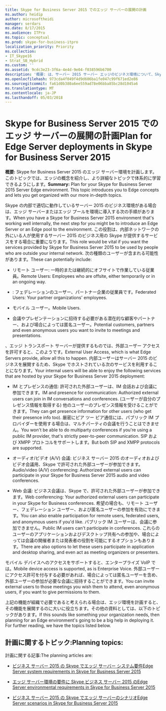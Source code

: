 ```yaml
---
title: Skype for Business Server 2015 でのエッジ サーバーの展開の計画
ms.author: heidip
author: microsoftheidi
manager: serdars
ms.date: 8/17/2015
ms.audience: ITPro
ms.topic: conceptual
ms.prod: skype-for-business-itpro
localization_priority: Priority
ms.collection:
- IT_Skype16
- Strat_SB_Hybrid
ms.custom: ''
ms.assetid: 9cdc3e23-3f6a-4e4d-9e04-f038596b6700
description: '概要: は、サーバー 2015 サーバー エッジのビジネス環境について、Skype を計画します。 このトピックでは、エッジの概念を紹介し、より詳細なトピックで体系的に学習できるようにします。'
ms.openlocfilehash: 973cda4f049f4d9d606ba1fe047c99f671ed2e86
ms.sourcegitcommit: fa61d0b380a6ee559ad78e06bba85bc28d1045a6
ms.translationtype: MT
ms.contentlocale: ja-JP
ms.lasthandoff: 05/03/2018
---
```

# <a name="plan-for-edge-server-deployments-in-skype-for-business-server-2015"></a><span data-ttu-id="07b6a-104">Skype for Business Server 2015 でのエッジ サーバーの展開の計画</span><span class="sxs-lookup"><span data-stu-id="07b6a-104">Plan for Edge Server deployments in Skype for Business Server 2015</span></span>
 
<span data-ttu-id="07b6a-p102">**概要:** Skype for Business Server 2015 のエッジ サーバー環境を計画します。このトピックでは、エッジの概念を紹介し、より詳細なトピックで体系的に学習できるようにします。</span><span class="sxs-lookup"><span data-stu-id="07b6a-p102">**Summary:** Plan for your Skype for Business Server 2015 Server Edge environment. This topic introduces you to Edge concepts and lets you get organized with our more in-depth topics.</span></span>
  
<span data-ttu-id="07b6a-107">Skype の内部で適切に動作しているサーバー 2015 のビジネス環境がある場合は、エッジ サーバーまたはエッジ プールを環境に導入する次の手順があります。</span><span class="sxs-lookup"><span data-stu-id="07b6a-107">When you have a Skype for Business Server 2015 environment that's working well internally, the next step for you might be to introduce an Edge Server or an Edge pool to the environment.</span></span> <span data-ttu-id="07b6a-108">この役割は、内部ネットワークの外にいる人が使用するサーバー 2015 のビジネス用の Skype が提供するサービスをする場合に重要になります。</span><span class="sxs-lookup"><span data-stu-id="07b6a-108">This role would be vital if you want the services provided by Skype for Business Server 2015 to be used by people who are outside your internal network.</span></span> <span data-ttu-id="07b6a-109">次の種類のユーザーが含まれる可能性があります。</span><span class="sxs-lookup"><span data-stu-id="07b6a-109">These can potentially include:</span></span>
  
- <span data-ttu-id="07b6a-110">リモート ユーザー: 一時的または継続的にオフサイトで作業している従業員。</span><span class="sxs-lookup"><span data-stu-id="07b6a-110">Remote Users: Employees who are offsite, either temporarily or in an ongoing way.</span></span>
    
- <span data-ttu-id="07b6a-111">: フェデレーションのユーザー、パートナー企業の従業員です。</span><span class="sxs-lookup"><span data-stu-id="07b6a-111">Federated Users: Your partner organizations' employees.</span></span>
    
- <span data-ttu-id="07b6a-112">モバイル ユーザー。</span><span class="sxs-lookup"><span data-stu-id="07b6a-112">Mobile Users.</span></span>
    
- <span data-ttu-id="07b6a-113">会議やプレゼンテーションに招待する必要がある潜在的な顧客やパートナー、および場合によっては匿名ユーザー。</span><span class="sxs-lookup"><span data-stu-id="07b6a-113">Potential customers, partners and even anonymous users you want to invite to meetings and presentations.</span></span>
    
<span data-ttu-id="07b6a-114">、エッジ トランスポート サーバーが提供するものでは、外部ユーザー アクセスを許可すると、このようです。</span><span class="sxs-lookup"><span data-stu-id="07b6a-114">External User Access, which is what Edge Servers provide, allow all this to happen.</span></span> <span data-ttu-id="07b6a-115">内部ユーザーはサーバー 2015 のビジネスを展開するため、Skype でホストされている次のサービスを利用することになります。</span><span class="sxs-lookup"><span data-stu-id="07b6a-115">Your internal users will be able to enjoy the following services that are hosted by your Skype for Business Server 2015 deployment:</span></span>
  
- <span data-ttu-id="07b6a-116">IM とプレゼンスの通信: 許可された外部ユーザーは、IM 会話および会議に参加できます。</span><span class="sxs-lookup"><span data-stu-id="07b6a-116">IM and presence for communication: Authorized external users can join in IM conversations and conferences.</span></span> <span data-ttu-id="07b6a-117">(ユーザーが自分のプレゼンス情報を取得する) 他のユーザーのプレゼンス情報を受けることができます。</span><span class="sxs-lookup"><span data-stu-id="07b6a-117">They can get presence information for other users (who get their presence info too).</span></span> <span data-ttu-id="07b6a-118">厳密にピア ツー ピア通信には、パブリック IM プロバイダーを使用する場合は、マルチパーティの会議を行うことはできません。</span><span class="sxs-lookup"><span data-stu-id="07b6a-118">You won't be able to do multiparty conferences if you're using a public IM provider, that's strictly peer-to-peer communication.</span></span> <span data-ttu-id="07b6a-119">SIP および XMPP プロトコルをサポートします。</span><span class="sxs-lookup"><span data-stu-id="07b6a-119">But both SIP and XMPP protocols are supported.</span></span>
    
- <span data-ttu-id="07b6a-120">オーディオ/ビデオ (A/V) 会議: ビジネス サーバー 2015 のオーディオおよびビデオ会議用、Skype で許可された外部ユーザーが参加できます。</span><span class="sxs-lookup"><span data-stu-id="07b6a-120">Audio/video (A/V) conferencing: Authorized external users can participate in your Skype for Business Server 2015 audio and video conferences.</span></span>
    
- <span data-ttu-id="07b6a-121">Web 会議: ビジネス会議は、Skype で、許可された外部ユーザーが参加できます。</span><span class="sxs-lookup"><span data-stu-id="07b6a-121">Web conferencing: Your authorized external users can participate in your Skype for Business conferences.</span></span> <span data-ttu-id="07b6a-122">希望の場合も、リモート ユーザー、フェデレーション ユーザー、および匿名ユーザーの参加を有効にできます。</span><span class="sxs-lookup"><span data-stu-id="07b6a-122">You can also enable participation for remote users, federated users, and anonymous users if you'd like.</span></span> <span data-ttu-id="07b6a-123">パブリック IM ユーザーは、会議に参加できません。</span><span class="sxs-lookup"><span data-stu-id="07b6a-123">Public IM users can't participate in conferences.</span></span> <span data-ttu-id="07b6a-124">これらのユーザーのアプリケーションおよびデスクトップ共有への参加や、場合によっては会議の開催者または発表者の役割を可能にするオプションもあります。</span><span class="sxs-lookup"><span data-stu-id="07b6a-124">There are also options to let these users participate in application and desktop sharing, and even act as meeting organizers or presenters.</span></span>
    
<span data-ttu-id="07b6a-125">モバイル デバイスへのアクセスをサポートすると、エンタープライズ VoIP では。</span><span class="sxs-lookup"><span data-stu-id="07b6a-125">Mobile device access is supported, as is Enterprise Voice.</span></span> <span data-ttu-id="07b6a-126">外部ユーザーにアクセス許可を付与する必要があれば、場合によっては匿名ユーザーを含め、外部ユーザーの参加が必要な会議に招待することができます。</span><span class="sxs-lookup"><span data-stu-id="07b6a-126">You can invite external users to those meetings you wish them to attend, even anonymous users, if you want to give permissions to them.</span></span>
  
<span data-ttu-id="07b6a-p108">上記の機能が組織で必要であると考えられる場合は、エッジ環境を計画すると、その機能を展開するのに大いに役立ちます。その他の資料としては、以下のトピックがあります。</span><span class="sxs-lookup"><span data-stu-id="07b6a-p108">If this sounds like something your organization needs, then planning for an Edge environment's going to be a big help in deploying it. For further reading, we have the topics listed below.</span></span>
  
## <a name="planning-topics"></a><span data-ttu-id="07b6a-129">計画に関するトピック:</span><span class="sxs-lookup"><span data-stu-id="07b6a-129">Planning topics:</span></span>

<span data-ttu-id="07b6a-130">計画に関する記事:</span><span class="sxs-lookup"><span data-stu-id="07b6a-130">The planning articles are:</span></span>
  
- [<span data-ttu-id="07b6a-131">ビジネス サーバー 2015 の Skype でエッジ サーバー システム要件</span><span class="sxs-lookup"><span data-stu-id="07b6a-131">Edge Server system requirements in Skype for Business Server 2015</span></span>](system-requirements.md)
    
- [<span data-ttu-id="07b6a-132">エッジ サーバー環境の要件に Skype ビジネス サーバー 2015 の</span><span class="sxs-lookup"><span data-stu-id="07b6a-132">Edge Server environmental requirements in Skype for Business Server 2015</span></span>](edge-environmental-requirements.md)
    
- [<span data-ttu-id="07b6a-133">ビジネス サーバー 2015 の Skype でエッジ サーバーのシナリオ</span><span class="sxs-lookup"><span data-stu-id="07b6a-133">Edge Server scenarios in Skype for Business Server 2015</span></span>](scenarios.md)
    


